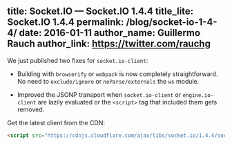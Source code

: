 title: Socket.IO  —  Socket.IO 1.4.4
title_lite: Socket.IO 1.4.4
permalink: /blog/socket-io-1-4-4/
date: 2016-01-11
author_name: Guillermo Rauch
author_link: https://twitter.com/rauchg
---

We just published two fixes for `socket.io-client`:

- Building with `browserify` or `webpack` is now completely straightforward. No need to `exclude/ignore` or `noParse/externals` the `ws` module.

- Improved the JSONP transport when `socket.io-client` or `engine.io-client` are lazily evaluated or the `<script>` tag that included them gets removed.

Get the latest client from the CDN:

```html
<script src="https://cdnjs.cloudflare.com/ajax/libs/socket.io/1.4.4/socket.io.min.js"></script>
```
